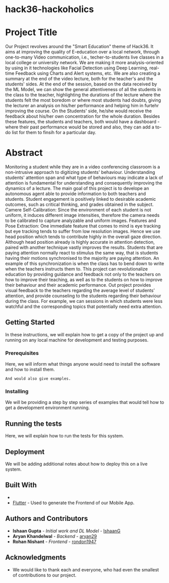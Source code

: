# hack36-hackoholics

# Project Title

Our Project revolves around the "Smart Education" theme of Hack36. It aims at improving the quality of E-education over a local network, through one-to-many Video communication, i.e., techer-to-students live classes in a local college or university network. We are making it more analysis-oriented by using in it technologies like Facial Detection using Deep Learning, real-time Feedback using Charts and Alert systems, etc. We are also creating a summary at the end of the video lecture, both for the teacher's and the students' sides. At the end of the session, based on the data received by the ML Model, we can show the general attentiveness of all the students in the class to the teacher, highlighting the durations of the lecture where the students felt the most boredom or where most students had doubts, giving the lecturer an analysis on his/her performance and helping him in furtehr improving the course. On the Students' side, he/she would receive the feedback about his/her own concentration for the whole duration. Besides these features, the students and teachers, both would have a dashboard - where their past performance would be stored and also, they can add a to-do list for them to finsih for a particular day.        

# Abstract

Monitoring a student while they are in a video conferencing classroom is a non-intrusive approach to digitizing students' behaviour. Understanding students' attention span and what type of behaviours may indicate a lack of attention is fundamental for understanding and consequently improving the dynamics of a lecture. The main goal of this project is to develope an autonomous agent able to provide information to both teachers and students. Student engagement is positively linked to desirable academic outcomes, such as critical thinking, and grades obtained in the subject.
Camere Self-Calibration: Since the environment of each student is not uniform, it induces different image intensities, therefore the camera needs to be calibrated to capture analyzable and uniform images.
Features and Pose Extraction: One immediate feature that comes to mind is eye tracking but eye tracking tends to suffer from low resolution images. Hence we use head position which tends to contribute highly in the overall gaze direction.
Although head position already is highly accurate in attention detection, paired with another technique vastly improves the results. 
Students that are paying attention normally react to stimulus the same way, that is students having their motions synchronised to the majority are paying attention. An example of this synchronization is when the class has to bend down to write when the teachers instructs them to. 
This project can revolutionalize education by providing guidance and feedback not only to the teachers on how to improve their teaching, as well as to the students on how to improve their behaviour and their academic performance. Out project provides visual feedback to the teachers regarding the average level of students’ attention, and provide counseling to the students regarding their behaviour during the class. For example, we can sessions in which students were less watchful and the corresponding topics that potentially need extra attention.

## Getting Started

In these instructions, we will explain how to get a copy of the project up and running on any local machine for development and testing purposes. 

### Prerequisites

Here, we will inform what things anyone would need to install the software and how to install them.

```
And would also give examples.
```

### Installing

We will be providing a step by step series of examples that would tell how to get a development environment running.


## Running the tests

Here, we will explain how to run the tests for this system.


## Deployment

We will be adding additional notes about how to deploy this on a live system.


## Built With

* 
* [Flutter](https://flutter.dev/) - Used to generate the Frontend of our Mobile App.


## Authors and Contributors

* **Ishaan Gupta** - *Initial work and DL Model* - [IshaanG](https://github.com/IshaanG)
* **Aryan Khandelwal** - *Backend* - [aryan29](https://github.com/aryan29)
* **Rohan Nishant** - *Frontend* - [rondon1947](https://github.com/rondon1947)


## Acknowledgments

* We would like to thank each and everyone, who had even the smallest of contributions to our project.
